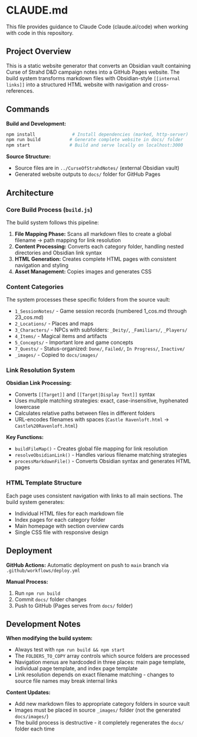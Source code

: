 # CLAUDE.md

This file provides guidance to Claude Code (claude.ai/code) when working with code in this repository.

## Project Overview

This is a static website generator that converts an Obsidian vault containing Curse of Strahd D&D campaign notes into a GitHub Pages website. The build system transforms markdown files with Obsidian-style `[[internal links]]` into a structured HTML website with navigation and cross-references.

## Commands

**Build and Development:**
```bash
npm install              # Install dependencies (marked, http-server)
npm run build           # Generate complete website in docs/ folder
npm start               # Build and serve locally on localhost:3000
```

**Source Structure:**
- Source files are in `../CurseOfStrahdNotes/` (external Obsidian vault)
- Generated website outputs to `docs/` folder for GitHub Pages

## Architecture

### Core Build Process (`build.js`)

The build system follows this pipeline:

1. **File Mapping Phase:** Scans all markdown files to create a global filename → path mapping for link resolution
2. **Content Processing:** Converts each category folder, handling nested directories and Obsidian link syntax  
3. **HTML Generation:** Creates complete HTML pages with consistent navigation and styling
4. **Asset Management:** Copies images and generates CSS

### Content Categories

The system processes these specific folders from the source vault:
- `1_SessionNotes/` - Game session records (numbered 1_cos.md through 23_cos.md)
- `2_Locations/` - Places and maps 
- `3_Characters/` - NPCs with subfolders: `_Deity/`, `_Familiars/`, `_Players/`
- `4_Items/` - Magical items and artifacts
- `5_Concepts/` - Important lore and game concepts  
- `7_Quests/` - Status-organized: `Done/`, `Failed/`, `In Progress/`, `Inactive/`
- `_images/` - Copied to `docs/images/`

### Link Resolution System

**Obsidian Link Processing:**
- Converts `[[Target]]` and `[[Target|Display Text]]` syntax
- Uses multiple matching strategies: exact, case-insensitive, hyphenated lowercase
- Calculates relative paths between files in different folders
- URL-encodes filenames with spaces (`Castle Ravenloft.html` → `Castle%20Ravenloft.html`)

**Key Functions:**
- `buildFileMap()` - Creates global file mapping for link resolution
- `resolveObsidianLink()` - Handles various filename matching strategies  
- `processMarkdownFile()` - Converts Obsidian syntax and generates HTML pages

### HTML Template Structure

Each page uses consistent navigation with links to all main sections. The build system generates:
- Individual HTML files for each markdown file
- Index pages for each category folder
- Main homepage with section overview cards
- Single CSS file with responsive design

## Deployment

**GitHub Actions:** Automatic deployment on push to `main` branch via `.github/workflows/deploy.yml`

**Manual Process:**
1. Run `npm run build` 
2. Commit `docs/` folder changes
3. Push to GitHub (Pages serves from `docs/` folder)

## Development Notes

**When modifying the build system:**
- Always test with `npm run build && npm start` 
- The `FOLDERS_TO_COPY` array controls which source folders are processed
- Navigation menus are hardcoded in three places: main page template, individual page template, and index page template
- Link resolution depends on exact filename matching - changes to source file names may break internal links

**Content Updates:**
- Add new markdown files to appropriate category folders in source vault
- Images must be placed in source `_images/` folder (not the generated `docs/images/`)
- The build process is destructive - it completely regenerates the `docs/` folder each time